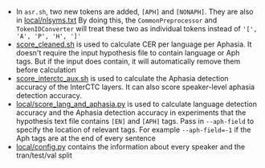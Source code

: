 - In `asr.sh`, two new tokens are added, `[APH]` and `[NONAPH]`. They are also in [local/nlsyms.txt](local/nlsyms.txt)
  By doing this, the `CommonPreprocessor` and `TokenIDConverter` will treat these two as individual tokens instead of
  `'[', 'A', 'P', 'H', ']'`
- [score_cleaned.sh](score_cleaned.sh) is used to calculate CER per language per Aphasia. It doesn't require the input
  hypothesis file to contain language or Aph tags. But if the input does contain, it will automatically remove them
  before calculation
- [score_interctc_aux.sh](score_interctc_aux.sh) is used to calculate the Aphasia detection accuracy of the InterCTC
  layers. It can also score speaker-level aphasia detection accuracy.
- [local/score_lang_and_aphasia.py](local/score_lang_and_aphasia.py) is used to calculate language detection accuracy
  and the Aphasia detection accuracy in experiments that the hypothesis text file contains `[EN]` and `[APH]` tags.
  Pass in `--aph-field` to specify the location of relevant tags. For example `--aph-field=-1` if the Aph tags are at
  the end of every sentence
- [local/config.py](local/config.py) contains the information about every speaker and the tran/test/val split